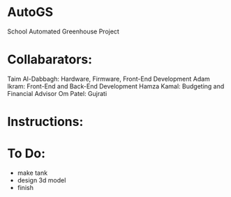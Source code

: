 # AutoGS
School Automated Greenhouse Project

# Collabarators:
Taim Al-Dabbagh: Hardware, Firmware, Front-End Development
Adam Ikram: Front-End and Back-End Development
Hamza Kamal: Budgeting and Financial Advisor
Om Patel: Gujrati


# Instructions:


# To Do:
- make tank
- design 3d model
- finish
